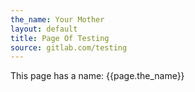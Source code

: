 ```yaml
---
the_name: Your Mother
layout: default
title: Page Of Testing
source: gitlab.com/testing
---
```


This page has a name: {{page.the_name}}
